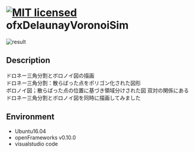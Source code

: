 [![MIT licensed](https://img.shields.io/badge/license-MIT-blue.svg)](LICENSE)
ofxDelaunayVoronoiSim
====
![result](https://github.com/chakio/ofxDelaunayVoronoiSim/blob/master/media/voronoi720.gif) 
## Description
ドロネー三角分割とボロノイ図の描画  
ドロネー三角分割：散らばった点をポリゴン化された図形  
ボロノイ図；散らばった点の位置に基づき領域分けされた図
双対の関係にあるドロネー三角分割とボロノイ図を同時に描画してみました  

## Environment
* Ubuntu16.04
* openFrameworks v0.10.0
* visualstudio code



